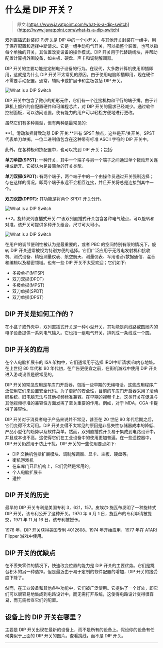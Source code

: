 # 什么是 DIP 开关？

> 原文:[https://www.javatpoint.com/what-is-a-dip-switch](https://www.javatpoint.com/what-is-a-dip-switch)

双列直插式封装(DIP)开关是 DIP 中的一个小开关，与其他开关封装在一组中，用于保存配置和选择中断请求。它是一组手动电气开关，可以指整个装置，也可以指每个单独的开关，其位置改变设备的操作模式。DIP 开关用于代替跳线块，并帮助配置计算机外围设备，如主板、硬盘、声卡和调制解调器。

DIP 开关的主要功能是定制电子设备的行为。在现代，大多数计算机使用即插即用，这就是为什么 DIP 开关不太常见的原因。由于使用电脑即插即用，现在硬件不需要手动配置。通常，辅助卡或扩展卡和主板包括 DIP 开关。

![What is a DIP Switch](../Images/44f5c39d40c574d39c873769dbc3b7a2.png)

DIP 开关中包含了微小的矩形元件，它们有一个连接机构和平行的端子排。由于计算机上额外的自配置硬件和可编程芯片，对 DIP 开关的需求已经减少。通过软件控制面板，可以访问设置，使有能力的用户可以轻松方便地进行更改。

虽然它们有多种类型，但有两种是最常见的:

**1。滑动和摇臂致动器 DIP 开关:**带有 SPST 触点，这些是开/关开关。SPST 代表单刀单掷。一位二进制值包含在这种带有标准 ASCII 字符的 DIP 开关中。

此外，在各种极和掷配置中，也可以找到 DIP 开关；包括:

**单刀单掷(SPST):** 一种开关，其中一个端子与另一个端子之间通过单个拨动开关连接或断开。它被认为是最简单的开关类型。

**单刀双掷(SPDT):** 有两个端子，两个端子中的一个由操作员通过开关强制选择；存在这样的情况，即两个端子永远不会相互连接，并且开关将总是连接到其中一个。

**双刀双掷(DPDT):** 其功能是将两个 SPDT 开关分开。

![What is a DIP Switch](../Images/beb730fcc08419fa185c209f2a0356da.png)

**2。旋转双列直插式开关:**该双列直插式开关包含各种电气触点，可以旋转和对准。该开关可提供多种开关组合，尺寸可大可小。

![What is a DIP Switch](../Images/6d46bc03c82f046fe156ff0dd2e951a1.png)

在用户的调节便利性被认为是最重要的，或者 PBC 的空间特别有限的情况下，旋转 DIP 开关通常被视为特别方便的选择。它们广泛应用于无线电发射机和接收机、测试设备、精密测量仪表、航空航天、测量仪表、军用语音/数据通信、混音和编辑以及精密领域。也有一些 DIP 开关不太受欢迎；它们如下:

*   多投单杆(MTSP)
*   双刀双掷(DPDT)
*   多极单掷(MPST)
*   双刀单掷(SPDT)
*   双刀单掷(DPST)

## DIP 开关是如何工作的？

在小盒子或外壳中，双列直插式开关是一种小型开关，其功能是向线路或圆圈内的电子设备提供一系列电气输入。它也指一组电气开关，排列成一条线或一个圆。

## DIP 开关的应用

在个人电脑扩展卡的 ISA 架构中，它们通常用于选择 IRQ(中断请求)和内存地址。在上世纪 80 年代和 90 年代初，在广告更便宜之前，在街机游戏中使用 DIP 开关进入游戏设置是很常见的。

DIP 开关的常见应用是车库门开启器，包括一些早期的无绳电话。这些应用程序广泛使用它们来设置安全代码。为了更好的安全性，目前的车库门开启器采用了滚动码系统。旧电脑无法与其他视频标准兼容。在早期的视频卡上，这类开关在促进与其他视频标准的兼容性方面发挥了至关重要的作用。例如，对于 MDA，CGA 卡提供了兼容性。

DIP 开关对于消费者电子产品来说并不常见，甚至在 20 世纪 90 年代后期之后，它们变得不太可用。DIP 开关变得不太常见的原因是非易失性存储器成本的降低、产品小型化的趋势以及软件菜单。然而，双列直插式开关易于集成到电路设计中，并且成本也不高，这使得它们在工业设备中的使用更加普遍。在一些遥控器中，DIP 开关仍然用于防止干扰。DIP 开关的一些使用要点如下:

*   DIP 交换机包括扩展模块、调制解调器、显卡、主板、硬盘等。
*   街机游戏机
*   在车库门开启机构上，它们仍然是常用的。
*   个人电脑扩展卡
*   遥控

## DIP 开关的历史

最早的 DIP 开关专利是美国专利 3，621，157。皮埃尔·施瓦布发明了一种旋转式 DIP 开关，该专利公开了这种开关。1970 年 6 月 1 日，施瓦布的专利申请被提交，1971 年 11 月 16 日，该专利被授予。

1976 年，DIP 开关获得美国专利 4012608。1974 年开始应用，1977 年在 ATARI Flipper 游戏中使用。

## DIP 开关的优缺点

在不丢失零件的情况下，快速改变位置的能力是 DIP 开关的主要优势。它们是跳台积木的另一种选择。但是最近由于易于定制的软件配置的增加，DIP 开关的接受度下降了。

然而，在工业设备和其他各种功能中，它们被广泛使用。它提供了一个好处，即它们可以很容易地集成到电路设计中，而无需打开系统，这使得电路设计变得很容易，而无需检查它们的配置。

## 设备上的 DIP 开关在哪里？

主要是 DIP 开关出现在最新的设备上，而不是所有的设备上。假设你的设备有任何类似于上面的 DIP 开关的图片。查看跳线，而不是 DIP 开关。

* * *